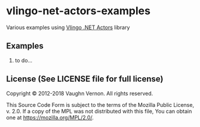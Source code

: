# vlingo-net-actors-examples
Various examples using [Vlingo .NET Actors](https://github.com/vlingo-net/vlingo-net-actors) library

## Examples
1. to do...


License (See LICENSE file for full license)
-------------------------------------------
Copyright © 2012-2018 Vaughn Vernon. All rights reserved.

This Source Code Form is subject to the terms of the
Mozilla Public License, v. 2.0. If a copy of the MPL
was not distributed with this file, You can obtain
one at https://mozilla.org/MPL/2.0/.